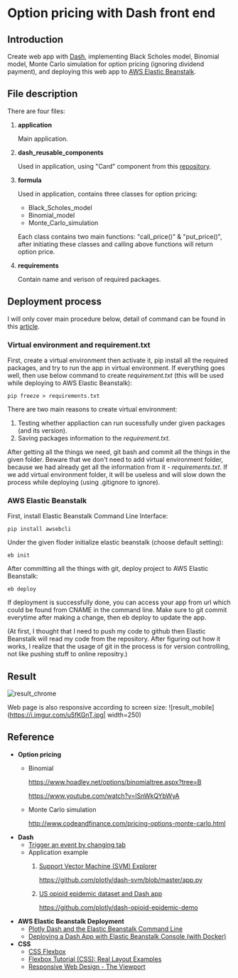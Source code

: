 # Option pricing with Dash front end

## Introduction
Create web app with [Dash](https://dash.plot.ly/), implementing Black Scholes model, Binomial model, Monte Carlo simulation for option pricing (ignoring dividend payment), and deploying this web app to [AWS Elastic Beanstalk](https://aws.amazon.com/tw/elasticbeanstalk/).

## File description
There are four files:
1. **application**

   Main application.
2. **dash_reusable_components**

   Used in application, using "Card" component from this [repository](https://github.com/plotly/dash-svm/blob/master/utils/dash_reusable_components.py).
3. **formula**

   Used in application, contains three classes for option pricing:
   * Black_Scholes_model
   * Binomial_model
   * Monte_Carlo_simulation
   
   Each class contains two main functions: "call_price()" & "put_price()", after initiating these classes and calling above functions will return option price. 
4. **requirements**

   Contain name and verison of required packages.
   
## Deployment process
I will only cover main procedure below, detail of command can be found in this [article](https://medium.com/@austinlasseter/plotly-dash-and-the-elastic-beanstalk-command-line-89fb6b67bb79).
### Virtual environment and requirement.txt
First, create a virtual environment then activate it, pip install all the required packages, and try to run the app in virtual environment. If everything goes well, then use below command to create *requirement.txt* (this will be used while deploying to AWS Elastic Beanstalk):
```
pip freeze > requirements.txt
```
There are two main reasons to create virtual environment:
1. Testing whether appliaction can run sucessfully under given packages (and its version).
2. Saving packages information to the *requirement.txt*.

After getting all the things we need, git bash and commit all the things in the given folder. Beware that we don't need to add virtual environment folder, because we had already get all the information from it - *requirements.txt*. If we add virtual environment folder, it will be useless and will slow down the process while deploying (using .gitignore to ignore).

### AWS Elastic Beanstalk
First, install Elastic Beanstalk Command Line Interface:
```
pip install awsebcli
```
Under the given floder initialize elastic beanstalk (choose default setting):
```
eb init
```
After committing all the things with git, deploy project to AWS Elastic Beanstalk:
```
eb deploy
```
If deployment is successfully done, you can access your app from url which could be found from CNAME in the command line. Make sure to git commit everytime after making a change, then eb deploy to update the app.

(At first, I thought that I need to push my code to github then Elastic Beanstalk will read my code from the repository. After figuring out how it works, I realize that the usage of git in the process is for version controlling, not like pushing stuff to online repositry.)

## Result
![result_chrome](https://i.imgur.com/6Rkn0zK.png)

Web page is also responsive according to screen size:
![result_mobile](https://i.imgur.com/u5fKGnT.jpg| width=250)

## Reference
* **Option pricing**
  * Binomial

    https://www.hoadley.net/options/binomialtree.aspx?tree=B
     
    https://www.youtube.com/watch?v=lSnWkQYbWyA
  * Monte Carlo simulation

    http://www.codeandfinance.com/pricing-options-monte-carlo.html
* **Dash**
  * [Trigger an event by changing tab](https://community.plot.ly/t/trigger-an-event-by-changing-tab/5987)
  * Application example
    1. [Support Vector Machine (SVM) Explorer](https://github.com/plotly/dash-svm)

       https://github.com/plotly/dash-svm/blob/master/app.py
    2. [US opioid epidemic dataset and Dash app](https://opioid-epidemic.herokuapp.com/)

       https://github.com/plotly/dash-opioid-epidemic-demo
* **AWS Elastic Beanstalk Deployment**
  * [Plotly Dash and the Elastic Beanstalk Command Line](https://medium.com/@austinlasseter/plotly-dash-and-the-elastic-beanstalk-command-line-89fb6b67bb79)
  * [Deploying a Dash App with Elastic Beanstalk Console (with Docker)](https://medium.com/@austinlasseter/deploying-a-dash-app-with-elastic-beanstalk-console-27a834ebe91d)
* **CSS**
  * [CSS Flexbox](https://www.w3schools.com/css/css3_flexbox.asp)
  * [Flexbox Tutorial (CSS): Real Layout Examples](https://www.youtube.com/watch?v=k32voqQhODc)
  * [Responsive Web Design - The Viewport](https://www.w3schools.com/css/css_rwd_viewport.asp)